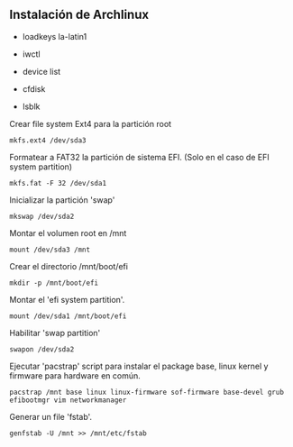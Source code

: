 ## Instalación de Archlinux

- loadkeys la-latin1

- iwctl

- device list

- cfdisk

- lsblk

Crear file system Ext4 para la partición root

    mkfs.ext4 /dev/sda3

Formatear a FAT32 la partición de sistema EFI. (Solo en el caso de EFI system partition)

    mkfs.fat -F 32 /dev/sda1

Inicializar la partición 'swap'

    mkswap /dev/sda2

Montar el volumen root en /mnt

    mount /dev/sda3 /mnt

Crear el directorio /mnt/boot/efi

    mkdir -p /mnt/boot/efi

Montar el 'efi system partition'.

    mount /dev/sda1 /mnt/boot/efi

Habilitar 'swap partition'

    swapon /dev/sda2

Ejecutar 'pacstrap' script para instalar el package base, linux kernel y firmware para hardware en común.

    pacstrap /mnt base linux linux-firmware sof-firmware base-devel grub efibootmgr vim networkmanager

Generar un file 'fstab'.

    genfstab -U /mnt >> /mnt/etc/fstab


